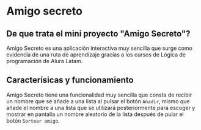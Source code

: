 <h1>Amigo secreto</h1>

<h2>De que trata el mini proyecto "Amigo Secreto"?</h2>

Amigo Secreto es una aplicación interactiva muy sencilla que surge como evidencia de una ruta de aprendizaje gracias a los cursos de Lógica de programación de Alura Latam.

<h2>Caracterísicas y funcionamiento</h2>

Amigo Secreto tiene una funcionalidad muy sencilla que consta de recibir un nombre que se añade a una lista al pulsar el botón ```Añadir```, mismo que añade el nombre a una lista que se utilizará posteriormente para escoger y mostrar en pantalla un nombre aleatorio de la lista después de pular el botón ```Sortear amigo```.
